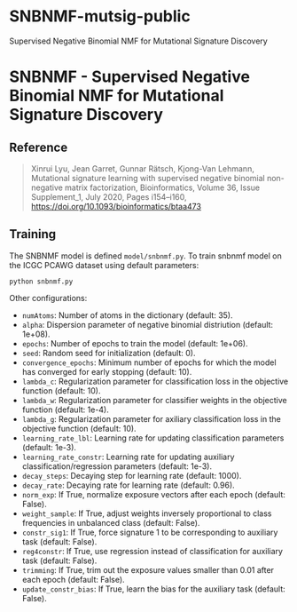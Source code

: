 # SNBNMF-mutsig-public
Supervised Negative Binomial NMF for Mutational Signature Discovery


# SNBNMF - Supervised Negative Binomial NMF for Mutational Signature Discovery

## Reference
> Xinrui Lyu, Jean Garret, Gunnar Rätsch, Kjong-Van Lehmann, Mutational signature learning with supervised negative binomial non-negative matrix factorization, Bioinformatics, Volume 36, Issue Supplement_1, July 2020, Pages i154–i160, https://doi.org/10.1093/bioinformatics/btaa473

## Training

The SNBNMF model is defined `model/snbnmf.py`.
To train snbnmf model on the ICGC PCAWG dataset using default parameters:

````python snbnmf.py````


Other configurations:
- `numAtoms`: Number of atoms in the dictionary (default: 35).
- `alpha`: Dispersion parameter of negative binomial distriution (default: 1e+08).
- `epochs`: Number of epochs to train the model (default: 1e+06).
- `seed`: Random seed for initialization (default: 0).
- `convergence_epochs`: Minimum number of epochs for which the model has converged for early stopping (default: 10).
- `lambda_c`: Regularization parameter for classification loss in the objective function (default: 10).
- `lambda_w`: Regularization parameter for classifier weights in the objective function (default: 1e-4).
- `lambda_g`: Regularization parameter for axiliary classification loss in the objective function (default: 10).
- `learning_rate_lbl`: Learning rate for updating classification parameters (default: 1e-3).
- `learning_rate_constr`: Learning rate for updating auxiliary classification/regression parameters (default: 1e-3).
- `decay_steps`: Decaying step for learning rate (default: 1000).
- `decay_rate`: Decaying rate for learning rate (default: 0.96). 
- `norm_exp`: If True, normalize exposure vectors after each epoch (default: False).
- `weight_sample`: If True, adjust weights inversely proportional to class frequencies in unbalanced class (default: False).
- `constr_sig1`: If True, force signature 1 to be corresponding to auxiliary task (default: False).
- `reg4constr`: If True, use regression instead of classification for auxiliary task (default: False).
- `trimming`: If True, trim out the exposure values smaller than 0.01 after each epoch (default: False).
- `update_constr_bias`: If True, learn the bias for the auxiliary task (default: False).
